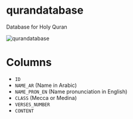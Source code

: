 # qurandatabase
Database for Holy Quran

![qurandatabase](https://1.bp.blogspot.com/-KUEEmvbbYqM/XrrhnukyH5I/AAAAAAAAORQ/n5KGkW-GikUbP_wGwGQHT3DmB-K-HZD-gCK4BGAsYHg/d/chapters.png)

# Columns

* ``ID``
* ``NAME_AR`` (Name in Arabic)
* ``NAME_PRON_EN`` (Name pronunciation in English)
* ``CLASS`` (Mecca or Medina)
* ``VERSES_NUMBER``
* ``CONTENT``
